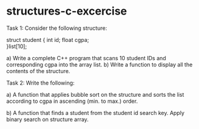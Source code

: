 # structures-c-excercise


Task 1: 
Consider the following structure:

struct student
       {
       int id;
       float cgpa;       
       }list[10];

a)	Write a complete C++ program that scans 10 student IDs and corresponding cgpa into the array list.
b)	Write a function to display all the contents of the structure.

Task 2:
Write the following: 

a)	A function that applies bubble sort on the structure and sorts the list according to cgpa in ascending (min. to max.) order.

b)	A function that finds a student from the student id search key. Apply binary search on structure array.
